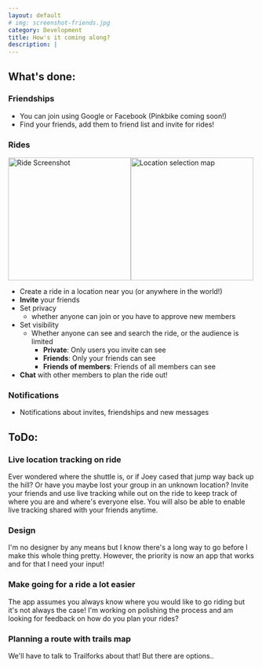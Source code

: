 ```yaml
---
layout: default
# img: screenshot-friends.jpg
category: Development
title: How's it coming along?
description: |
---
```

  ## What's done:
### Friendships
- You can join using Google or Facebook (Pinkbike coming soon!)
- Find your friends, add them to friend list and invite for rides!

### Rides
<img src="https://lh3.googleusercontent.com/PL3D36lHSGCwsV7w4XRaX8e-vKpyi7Q6B0aFvcraPZbEDlvdf8fzLdt_S_Dlk8l7lvreKl2IPg1Bo5_yUPPwoKQf9xTDRHM-YmHH7O9ehmii2rr07IlcTUJuxtRLV6H2Avl3oNT9EHTs0Sp9GHGz7WOC8PLvR9tf4paa4r44Vu2VWSsVg0Ra1RuRrTefRjKZQuJemsc_OJQqAKl60zcX0miuBT5YkoE8V57q7MB0mBmGwuHLXbB_rI658zWbD_4l0bcaIbfK0RFWxAg9n5SuJSuBym8oNr47XpTuYt5uVtppFE_KXqSLspdh2RYybZB5igfL4HnNNuXHpgVPaEXwuzzVkFg30PnwpV3f35xgWvmMn4VXzofqqzu6SQzcXR8tQ5s1CCoMzgLveuArOn7fmvpfyaLT0ko_qkiDoJ7rQEmwx8uOESpvtOj4wPDr9L0_rwqgzVDQM5oW79pebvDBfaIyhAtnHsbl2xewcb_vLyKSYzV3YRqmuxdPliNgHtmQC0w2lHhkvZMRxiZw_VvIho2pW9N8r-wdgVt20k2Oy5yDZi_Ls5g6hITGviR4yAbOczEbOZBvkpAJEk-LSqCB4qM_Xv-Mq2FibvRMHhc3Rb6Rmxw7PH-P0Km_SWfmlryqx05p_M2rDOlV2e56IPoABtersHmHgZikcx6IP7wAeqDC2QY9ucXMsLsLd4NCt21ADY6-QlT_CG0Ea9CO7LzzlGfV9osp-Uf1Vv_7IAhn3Iz2Hlur-g=w445-h922-no" alt="Ride Screenshot" width="250" /><img src="https://lh3.googleusercontent.com/9hgcp4LtMynF8niyxKqfUfYOJhzsP0qgF5MlgK7XDwXXrqqqNaUOK6G2sR_MZBfWPyuhdWH2Oh72xt8ZXOAudCBUe3RS4cSqKle7ColsWdokw58zSAEDUX6JruAYWqXm2qzJFXFD86k7RQa6iA0SJMc5FDqNPDFUi9xA6SERkqbo34ejetdg0InZKb03hMD56kOSHhEBs2ROJFvYJYoZcc7AueDjc0j26JtW3jlyI5PWNLbW8LXOF3Lm5Hbew9UCbx8CLTS6UZ_hd2d8OH486ffMRhrxkmE5SE1P5VOB3qVOljDmNQy9j5ul5fBrJ9CjuIPk7dLqs7cO1o9WKCGoXEeWHORkk2apmu2ejIp_F0BRRO0fB8PTvpWbouVW4wIA_2UjDyKbH2OT00gzS_b-6WGTfvsRtRveyLcdGEyPg7PLofYya3sDdiW2yNzoqMpnm2ElxV6LfLD3FN0G4sA9B-yAgiaxngeY6UXedQCuS6Va-EvLNreKUwZqoftw40eHrKl75fRYvIDOBYUuEQPzUdVpkOzFQQ2Ra2CqScCjG1A0zsul_gRSwKKTUebPnpfGWu2to22TkrVL5xu4jwhrk64jpU7DgzPPMuhMd2Cvbdg3aX1r9Oqrfx14j77r25sC2S_v0wNEN2yptcOmgPXyXuo44ACg4tr1SbPnNBMMPig5U2YC5laLt2zt1kFpQjTow4P95DmBiWeY1ZTZzlmXAJfrgS3k-cMWIqkUoFq_PwUJc0Ke=w460-h954-no" alt="Location selection map" width="250" />
- Create a ride in a location near you (or anywhere in the world!)
- **Invite** your friends
- Set privacy
  - whether anyone can join or you have to approve new members
- Set visibility
  - Whether anyone can see and search the ride, or the audience is limited
    - **Private**: Only users you invite can see
    - **Friends**: Only your friends can see
    - **Friends of members**: Friends of all members can see
- **Chat** with other members to plan the ride out!

### Notifications
- Notifications about invites, friendships and new messages

## ToDo:
### Live location tracking on ride
Ever wondered where the shuttle is, or if Joey cased that jump way back up the hill? Or have you maybe lost your group in an unknown location?
Invite your friends and use live tracking while out on the ride to keep track of where you are and where's everyone else.
You will also be able to enable live tracking shared with your friends anytime.

### Design
I'm no designer by any means but I know there's a long way to go before I make this whole thing pretty. However, the priority is now an app that works and for that I need your input!

### Make going for a ride a lot easier
The app assumes you always know where you would like to go riding but it's not always the case! I'm working on polishing the process and am looking for feedback on how do you plan your rides?

### Planning a route with trails map
We'll have to talk to Trailforks about that! But there are options..
